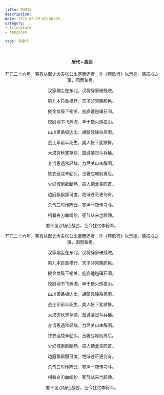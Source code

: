```yaml
---
title: 燕歌行
description:
date: 2022-06-29 00:00:00
category:
- literature
- tangpoem

tags: 燕歌行

---
```


<div id="poem-author">
唐代 • 高适
</div>
<div id="poem-body">
<p class="poem-paragraph">开元二十六年，客有从御史大夫张公出塞而还者；作《燕歌行》以示适，感征戍之事，因而和焉。</p>
<p class="poem-paragraph"></p>
<p class="poem-paragraph">汉家烟尘在东北，汉将辞家破残贼。</p>
<p class="poem-paragraph">男儿本自重横行，天子非常赐颜色。</p>
<p class="poem-paragraph">摐金伐鼓下榆关，旌旆逶迤碣石间。</p>
<p class="poem-paragraph">校尉羽书飞瀚海，单于猎火照狼山。</p>
<p class="poem-paragraph">山川萧条极边土，胡骑凭陵杂风雨。</p>
<p class="poem-paragraph">战士军前半死生，美人帐下犹歌舞。</p>
<p class="poem-paragraph">大漠穷秋塞草腓，孤城落日斗兵稀。</p>
<p class="poem-paragraph">身当恩遇常轻敌，力尽关山未解围。</p>
<p class="poem-paragraph">铁衣远戍辛勤久，玉箸应啼别离后。</p>
<p class="poem-paragraph">少妇城南欲断肠，征人蓟北空回首。</p>
<p class="poem-paragraph">边庭飘飖那可度，绝域苍茫更何有。</p>
<p class="poem-paragraph">杀气三时作阵云，寒声一夜传刁斗。</p>
<p class="poem-paragraph">相看白刃血纷纷，死节从来岂顾勋。</p>
<p class="poem-paragraph">君不见沙场征战苦，至今犹忆李将军。</p>
<p class="poem-paragraph">开元二十六年，客有从御史大夫张公出塞而还者；作《燕歌行》以示适，感征戍之事，因而和焉。</p>
<p class="poem-paragraph"></p>
<p class="poem-paragraph">汉家烟尘在东北，汉将辞家破残贼。</p>
<p class="poem-paragraph">男儿本自重横行，天子非常赐颜色。</p>
<p class="poem-paragraph">摐金伐鼓下榆关，旌旆逶迤碣石间。</p>
<p class="poem-paragraph">校尉羽书飞瀚海，单于猎火照狼山。</p>
<p class="poem-paragraph">山川萧条极边土，胡骑凭陵杂风雨。</p>
<p class="poem-paragraph">战士军前半死生，美人帐下犹歌舞。</p>
<p class="poem-paragraph">大漠穷秋塞草腓，孤城落日斗兵稀。</p>
<p class="poem-paragraph">身当恩遇常轻敌，力尽关山未解围。</p>
<p class="poem-paragraph">铁衣远戍辛勤久，玉箸应啼别离后。</p>
<p class="poem-paragraph">少妇城南欲断肠，征人蓟北空回首。</p>
<p class="poem-paragraph">边庭飘飖那可度，绝域苍茫更何有。</p>
<p class="poem-paragraph">杀气三时作阵云，寒声一夜传刁斗。</p>
<p class="poem-paragraph">相看白刃血纷纷，死节从来岂顾勋。</p>
<p class="poem-paragraph">君不见沙场征战苦，至今犹忆李将军。</p>

</div>

<style>

#poem-author {
    width: 100%;
    text-align: center;
    margin: 20px 0;
    font-weight: bold;
}
#poem-body {
    width: 100%;
    text-align: center;
}
.poem-paragraph {
    font-family: "仿宋"
}

</style>